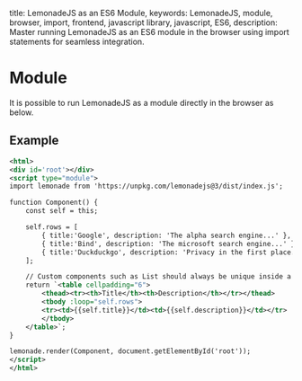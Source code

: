title: LemonadeJS as an ES6 Module,
keywords: LemonadeJS, module, browser, import, frontend, javascript library, javascript, ES6,
description: Master running LemonadeJS as an ES6 module in the browser using import statements for seamless integration.

Module
======

It is possible to run LemonadeJS as a module directly in the browser as below.  
  
  

Example
-------

```xml
<html>
<div id='root'></div>
<script type="module">
import lemonade from 'https://unpkg.com/lemonadejs@3/dist/index.js';

function Component() {
    const self = this;

    self.rows = [
        { title:'Google', description: 'The alpha search engine...' },
        { title:'Bind', description: 'The microsoft search engine...' },
        { title:'Duckduckgo', description: 'Privacy in the first place...' },
    ];

    // Custom components such as List should always be unique inside a real tag.
    return `<table cellpadding="6">
        <thead><tr><th>Title</th><th>Description</th></tr></thead>
        <tbody :loop="self.rows">
        <tr><td>{{self.title}}</td><td>{{self.description}}</td></tr>
        </tbody>
    </table>`;
}

lemonade.render(Component, document.getElementById('root'));
</script>
</html>
```